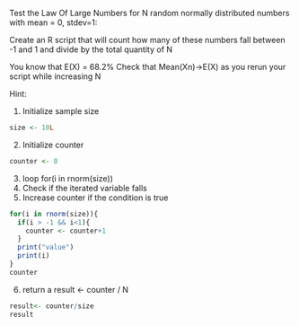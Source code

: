 Test the Law Of Large Numbers for N random normally distributed numbers with mean = 0, stdev=1:
  
Create an R script that will count how many of these numbers fall between -1 and 1 and divide by the total quantity of N

You know that E(X) = 68.2%
Check that Mean(Xn)->E(X) as you rerun your script while increasing N

Hint:
1. Initialize sample size
```R
size <- 10L
```
2. Initialize counter
```R
counter <- 0
```
3. loop for(i in rnorm(size))
4. Check if the iterated variable falls
5. Increase counter if the condition is true
```R
for(i in rnorm(size)){
  if(i > -1 && i<1){
    counter <- counter+1
  }
  print("value")
  print(i)
}
counter
```
6. return a result <- counter / N
```R
result<- counter/size
result
```